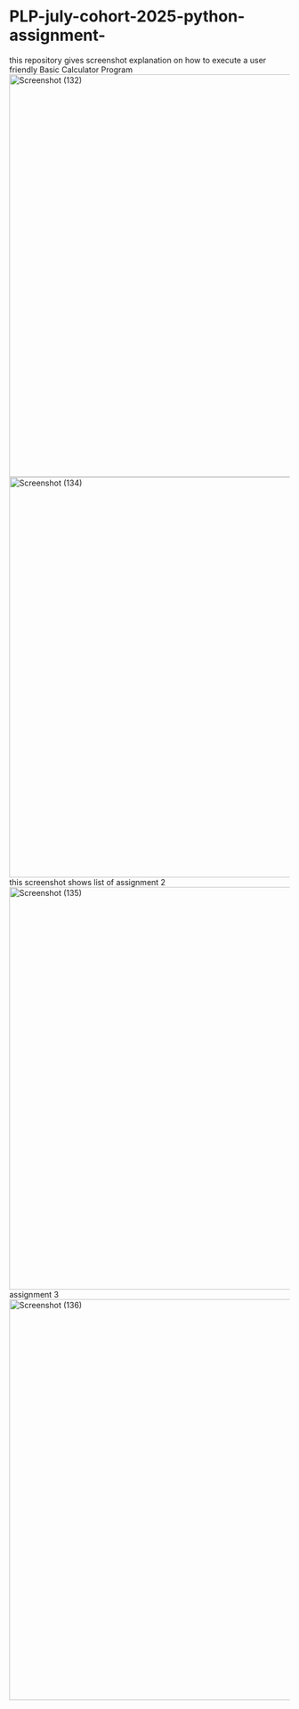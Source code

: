 # PLP-july-cohort-2025-python-assignment-
this repository gives screenshot explanation on how to execute a user friendly Basic Calculator Program
<img width="1366" height="722" alt="Screenshot (132)" src="https://github.com/user-attachments/assets/d073867e-9b7e-4503-87e8-82f07f37be34" />
<img width="1366" height="718" alt="Screenshot (134)" src="https://github.com/user-attachments/assets/2b7a63c6-b9e4-418b-9580-3d3d14e4ddfb" />
this screenshot shows list of assignment 2 <img width="1083" height="722" alt="Screenshot (135)" src="https://github.com/user-attachments/assets/793676e9-daa1-42b2-a881-7bc966224c74" />
assignment 3 <img width="1079" height="719" alt="Screenshot (136)" src="https://github.com/user-attachments/assets/356c3a53-05c6-4cb9-80df-ebbbe2980014" />
